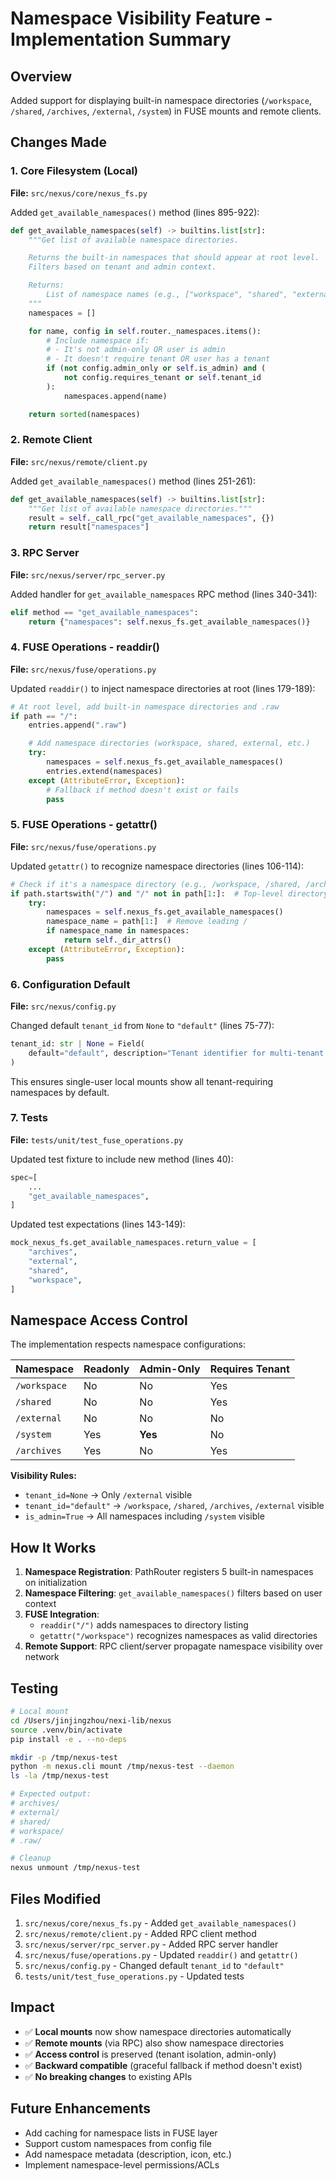 # Namespace Visibility Feature - Implementation Summary

## Overview
Added support for displaying built-in namespace directories (`/workspace`, `/shared`, `/archives`, `/external`, `/system`) in FUSE mounts and remote clients.

## Changes Made

### 1. Core Filesystem (Local)
**File:** `src/nexus/core/nexus_fs.py`

Added `get_available_namespaces()` method (lines 895-922):
```python
def get_available_namespaces(self) -> builtins.list[str]:
    """Get list of available namespace directories.

    Returns the built-in namespaces that should appear at root level.
    Filters based on tenant and admin context.

    Returns:
        List of namespace names (e.g., ["workspace", "shared", "external"])
    """
    namespaces = []

    for name, config in self.router._namespaces.items():
        # Include namespace if:
        # - It's not admin-only OR user is admin
        # - It doesn't require tenant OR user has a tenant
        if (not config.admin_only or self.is_admin) and (
            not config.requires_tenant or self.tenant_id
        ):
            namespaces.append(name)

    return sorted(namespaces)
```

### 2. Remote Client
**File:** `src/nexus/remote/client.py`

Added `get_available_namespaces()` method (lines 251-261):
```python
def get_available_namespaces(self) -> builtins.list[str]:
    """Get list of available namespace directories."""
    result = self._call_rpc("get_available_namespaces", {})
    return result["namespaces"]
```

### 3. RPC Server
**File:** `src/nexus/server/rpc_server.py`

Added handler for `get_available_namespaces` RPC method (lines 340-341):
```python
elif method == "get_available_namespaces":
    return {"namespaces": self.nexus_fs.get_available_namespaces()}
```

### 4. FUSE Operations - readdir()
**File:** `src/nexus/fuse/operations.py`

Updated `readdir()` to inject namespace directories at root (lines 179-189):
```python
# At root level, add built-in namespace directories and .raw
if path == "/":
    entries.append(".raw")

    # Add namespace directories (workspace, shared, external, etc.)
    try:
        namespaces = self.nexus_fs.get_available_namespaces()
        entries.extend(namespaces)
    except (AttributeError, Exception):
        # Fallback if method doesn't exist or fails
        pass
```

### 5. FUSE Operations - getattr()
**File:** `src/nexus/fuse/operations.py`

Updated `getattr()` to recognize namespace directories (lines 106-114):
```python
# Check if it's a namespace directory (e.g., /workspace, /shared, /archives, /external, /system)
if path.startswith("/") and "/" not in path[1:]:  # Top-level directory
    try:
        namespaces = self.nexus_fs.get_available_namespaces()
        namespace_name = path[1:]  # Remove leading /
        if namespace_name in namespaces:
            return self._dir_attrs()
    except (AttributeError, Exception):
        pass
```

### 6. Configuration Default
**File:** `src/nexus/config.py`

Changed default `tenant_id` from `None` to `"default"` (lines 75-77):
```python
tenant_id: str | None = Field(
    default="default", description="Tenant identifier for multi-tenant isolation"
)
```

This ensures single-user local mounts show all tenant-requiring namespaces by default.

### 7. Tests
**File:** `tests/unit/test_fuse_operations.py`

Updated test fixture to include new method (lines 40):
```python
spec=[
    ...
    "get_available_namespaces",
]
```

Updated test expectations (lines 143-149):
```python
mock_nexus_fs.get_available_namespaces.return_value = [
    "archives",
    "external",
    "shared",
    "workspace",
]
```

## Namespace Access Control

The implementation respects namespace configurations:

| Namespace | Readonly | Admin-Only | Requires Tenant |
|-----------|----------|------------|-----------------|
| `/workspace` | No | No | Yes |
| `/shared` | No | No | Yes |
| `/external` | No | No | No |
| `/system` | Yes | **Yes** | No |
| `/archives` | Yes | No | Yes |

**Visibility Rules:**
- `tenant_id=None` → Only `/external` visible
- `tenant_id="default"` → `/workspace`, `/shared`, `/archives`, `/external` visible
- `is_admin=True` → All namespaces including `/system` visible

## How It Works

1. **Namespace Registration**: PathRouter registers 5 built-in namespaces on initialization
2. **Namespace Filtering**: `get_available_namespaces()` filters based on user context
3. **FUSE Integration**:
   - `readdir("/")` adds namespaces to directory listing
   - `getattr("/workspace")` recognizes namespaces as valid directories
4. **Remote Support**: RPC client/server propagate namespace visibility over network

## Testing

```bash
# Local mount
cd /Users/jinjingzhou/nexi-lib/nexus
source .venv/bin/activate
pip install -e . --no-deps

mkdir -p /tmp/nexus-test
python -m nexus.cli mount /tmp/nexus-test --daemon
ls -la /tmp/nexus-test

# Expected output:
# archives/
# external/
# shared/
# workspace/
# .raw/

# Cleanup
nexus unmount /tmp/nexus-test
```

## Files Modified

1. `src/nexus/core/nexus_fs.py` - Added `get_available_namespaces()`
2. `src/nexus/remote/client.py` - Added RPC client method
3. `src/nexus/server/rpc_server.py` - Added RPC server handler
4. `src/nexus/fuse/operations.py` - Updated `readdir()` and `getattr()`
5. `src/nexus/config.py` - Changed default `tenant_id` to `"default"`
6. `tests/unit/test_fuse_operations.py` - Updated tests

## Impact

- ✅ **Local mounts** now show namespace directories automatically
- ✅ **Remote mounts** (via RPC) also show namespace directories
- ✅ **Access control** is preserved (tenant isolation, admin-only)
- ✅ **Backward compatible** (graceful fallback if method doesn't exist)
- ✅ **No breaking changes** to existing APIs

## Future Enhancements

- Add caching for namespace lists in FUSE layer
- Support custom namespaces from config file
- Add namespace metadata (description, icon, etc.)
- Implement namespace-level permissions/ACLs
